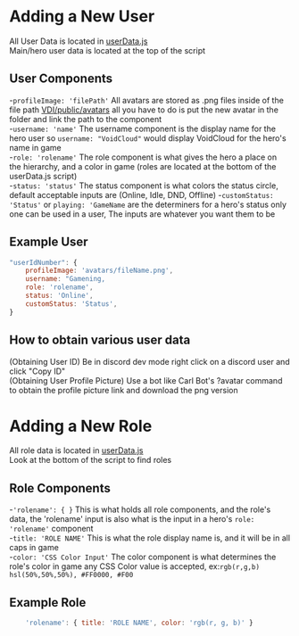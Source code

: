 # Adding a New User
All User Data is located in [userData.js](https://github.com/MrBacon470/Void-Development-Incremental/blob/main/src/userdata.js) <br>
Main/hero user data is located at the top of the script
## User Components 
-`profileImage: 'filePath'` All avatars are stored as .png files inside of the file path [VDI/public/avatars](https://github.com/MrBacon470/Void-Development-Incremental/tree/main/public/avatars) all you have to do is put the new avatar in the folder and link the path to the component<br>
-`username: 'name'` The username component is the display name for the hero user so `username: "VoidCloud"` would display VoidCloud for the hero's name in game<br>
-`role: 'rolename'` The role component is what gives the hero a place on the hierarchy, and a color in game (roles are located at the bottom of the userData.js script)<br>
-`status: 'status'` The status component is what colors the status circle, default acceptable inputs are (Online, Idle, DND, Offline)
-`customStatus: 'Status'` or `playing: 'GameName` are the determiners for a hero's status only one can be used in a user, The inputs are whatever you want them to be<br>
## Example User
``` js
"userIdNumber": {
    profileImage: 'avatars/fileName.png',
    username: "Gamening,
    role: 'rolename',
    status: 'Online',
    customStatus: 'Status',
}
```
## How to obtain various user data
(Obtaining User ID) Be in discord dev mode right click on a discord user and click "Copy ID"<br>
(Obtaining User Profile Picture) Use a bot like Carl Bot's ?avatar command to obtain the profile picture link and download the png version
# Adding a New Role
All role data is located in [userData.js](https://github.com/MrBacon470/Void-Development-Incremental/blob/main/src/userdata.js) <br>
Look at the bottom of the script to find roles
## Role Components
-`'rolename': { }` This is what holds all role components, and the role's data, the 'rolename' input is also what is the input in a hero's `role: 'rolename'` component<br>
-`title: 'ROLE NAME'` This is what the role display name is, and it will be in all caps in game<br>
-`color: 'CSS Color Input'` The color component is what determines the role's color in game any CSS Color value is accepted, ex:`rgb(r,g,b) hsl(50%,50%,50%), #FF0000, #F00`
## Example Role
```js
    'rolename': { title: 'ROLE NAME', color: 'rgb(r, g, b)' }
```


